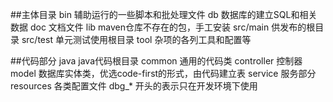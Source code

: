 ##主体目录
bin 辅助运行的一些脚本和批处理文件
db 数据库的建立SQL和相关数据
doc 文档文件
lib maven仓库不存在的包，手工安装
src/main 供发布的根目录
src/test 单元测试使用根目录
tool 杂项的各列工具和配置等

##代码部分
java java代码根目录
    common 通用的代码类
    controller 控制器
    model 数据库实体类，优选code-first的形式，由代码建立表
    service 服务部分
resources 各类配置文件
    dbg_* 开头的表示只在开发环境下使用
    